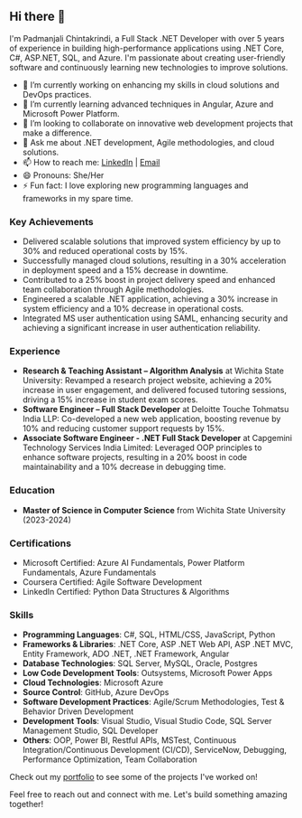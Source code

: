 ## Hi there 👋

I'm Padmanjali Chintakrindi, a Full Stack .NET Developer with over 5 years of experience in building high-performance applications using .NET Core, C#, ASP.NET, SQL, and Azure. I'm passionate about creating user-friendly software and continuously learning new technologies to improve solutions.

- 🔭 I’m currently working on enhancing my skills in cloud solutions and DevOps practices.
- 🌱 I’m currently learning advanced techniques in Angular, Azure and Microsoft Power Platform.
- 👯 I’m looking to collaborate on innovative web development projects that make a difference.
- 💬 Ask me about .NET development, Agile methodologies, and cloud solutions.
- 📫 How to reach me: [LinkedIn](https://www.linkedin.com/in/padmanjali-ch/) | [Email](mailto:padmanjalichintakrindi1911@gmail.com)
- 😄 Pronouns: She/Her
- ⚡ Fun fact: I love exploring new programming languages and frameworks in my spare time.

### Key Achievements
- Delivered scalable solutions that improved system efficiency by up to 30% and reduced operational costs by 15%.
- Successfully managed cloud solutions, resulting in a 30% acceleration in deployment speed and a 15% decrease in downtime.
- Contributed to a 25% boost in project delivery speed and enhanced team collaboration through Agile methodologies.
- Engineered a scalable .NET application, achieving a 30% increase in system efficiency and a 10% decrease in operational costs.
- Integrated MS user authentication using SAML, enhancing security and achieving a significant increase in user authentication reliability.

### Experience
- **Research & Teaching Assistant – Algorithm Analysis** at Wichita State University: Revamped a research project website, achieving a 20% increase in user engagement, and delivered focused tutoring sessions, driving a 15% increase in student exam scores.
- **Software Engineer – Full Stack Developer** at Deloitte Touche Tohmatsu India LLP: Co-developed a new web application, boosting revenue by 10% and reducing customer support requests by 15%.
- **Associate Software Engineer - .NET Full Stack Developer** at Capgemini Technology Services India Limited: Leveraged OOP principles to enhance software projects, resulting in a 20% boost in code maintainability and a 10% decrease in debugging time.

### Education
- **Master of Science in Computer Science** from Wichita State University (2023-2024)

### Certifications
- Microsoft Certified: Azure AI Fundamentals, Power Platform Fundamentals, Azure Fundamentals
- Coursera Certified: Agile Software Development
- LinkedIn Certified: Python Data Structures & Algorithms

### Skills
- **Programming Languages**: C#, SQL, HTML/CSS, JavaScript, Python
- **Frameworks & Libraries**: .NET Core, ASP .NET Web API, ASP .NET MVC, Entity Framework, ADO .NET, .NET Framework, Angular
- **Database Technologies**: SQL Server, MySQL, Oracle, Postgres
- **Low Code Development Tools**: Outsystems, Microsoft Power Apps
- **Cloud Technologies**: Microsoft Azure
- **Source Control**: GitHub, Azure DevOps
- **Software Development Practices**: Agile/Scrum Methodologies, Test & Behavior Driven Development
- **Development Tools**: Visual Studio, Visual Studio Code, SQL Server Management Studio, SQL Developer
- **Others**: OOP, Power BI, Restful APIs, MSTest, Continuous Integration/Continuous Development (CI/CD), ServiceNow, Debugging, Performance Optimization, Team Collaboration

Check out my [portfolio](https://padmanjalich.github.io/) to see some of the projects I've worked on!

Feel free to reach out and connect with me. Let's build something amazing together!
